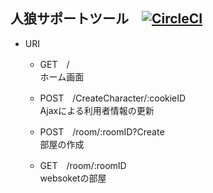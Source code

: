 ## 人狼サポートツール　[![CircleCI](https://circleci.com/gh/Asazuke11/2019-20Winter/tree/cookie.svg?style=svg&circle-token=9c494b5264bc9a8de16293a2c371ef199bdf54d9)](https://circleci.com/gh/Asazuke11/2019-20Winter/tree/cookie)

* URI
  * GET　/ <br>ホーム画面
  
  * POST　/CreateCharacter/:cookieID　<br>Ajaxによる利用者情報の更新

  * POST　/room/:roomID?Create <br>部屋の作成
  
  * GET　/room/:roomID <br>websoketの部屋